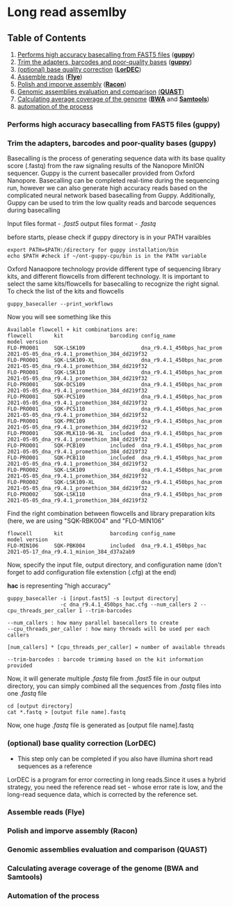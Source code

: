 # Long read assemlby #

## Table of Contents ##

1. [Performs high accuracy basecalling from FAST5 files](#basecalling) ([**guppy**](https://community.nanoporetech.com/protocols/Guppy-protocol/v/gpb_2003_v1_revaa_14dec2018/linux-guppy))
2. [Trim the adapters, barcodes and poor-quality bases](#trim) ([**guppy**](https://community.nanoporetech.com/protocols/Guppy-protocol/v/gpb_2003_v1_revaa_14dec2018/linux-guppy))
3. [(optional) base quality correction](#correction) ([**LorDEC**](http://www.atgc-montpellier.fr/lordec/))
4. [Assemble reads](#flye) ([**Flye**](https://github.com/fenderglass/Flye))
5. [Polish and imporve assembly](#racon) ([**Racon**](https://github.com/isovic/racon))
6. [Genomic assemblies evaluation and comparison](#quast) [(**QUAST**)](https://github.com/ablab/quast)
7. [Calculating average coverage of the genome](#average_coverage) ([**BWA**](https://github.com/lh3/bwa) and [**Samtools**](https://github.com/samtools/samtools))
8. [automation of the process](#automation)

<a name = "basecalling"></a>
### Performs high accuracy basecalling from FAST5 files (guppy) ###
<a name = "trim"></a>
### Trim the adapters, barcodes and poor-quality bases (guppy) ###

Basecalling is the process of generating sequence data with its base quality score (.fastq) from the raw signaling results of the Nanopore MinION sequencer. Guppy is the current basecaller provided from Oxford Nanopore. Basecalling can be completed real-time during the sequencing run, however we can also generate high accuracy reads based on the complicated neural network based basecalling from Guppy. Additionally, Guppy can be used to trim the low quality reads and barcode sequences during basecalling

Input files format - *.fast5*
output files format - *.fastq*

before starts, please check if guppy directory is in your PATH varaibles
```
export PATH=$PATH:/directory for guppy installation/bin
echo $PATH #check if ~/ont-guppy-cpu/bin is in the PATH variable
```

Oxford Nanaopore technology provide different type of sequencing library kits, and different flowcells from different technology. It is important to select the same kits/flowcells for basecalling to recognize the right signal. To check the list of the kits and flowcells
```
guppy_basecaller --print_workflows
```
Now you will see something like this
```
Available flowcell + kit combinations are:
flowcell       kit               barcoding config_name                    model version
FLO-PRO001     SQK-LSK109                  dna_r9.4.1_450bps_hac_prom     2021-05-05_dna_r9.4.1_promethion_384_dd219f32
FLO-PRO001     SQK-LSK109-XL               dna_r9.4.1_450bps_hac_prom     2021-05-05_dna_r9.4.1_promethion_384_dd219f32
FLO-PRO001     SQK-LSK110                  dna_r9.4.1_450bps_hac_prom     2021-05-05_dna_r9.4.1_promethion_384_dd219f32
FLO-PRO001     SQK-DCS109                  dna_r9.4.1_450bps_hac_prom     2021-05-05_dna_r9.4.1_promethion_384_dd219f32
FLO-PRO001     SQK-PCS109                  dna_r9.4.1_450bps_hac_prom     2021-05-05_dna_r9.4.1_promethion_384_dd219f32
FLO-PRO001     SQK-PCS110                  dna_r9.4.1_450bps_hac_prom     2021-05-05_dna_r9.4.1_promethion_384_dd219f32
FLO-PRO001     SQK-PRC109                  dna_r9.4.1_450bps_hac_prom     2021-05-05_dna_r9.4.1_promethion_384_dd219f32
FLO-PRO001     SQK-MLK110-96-XL  included  dna_r9.4.1_450bps_hac_prom     2021-05-05_dna_r9.4.1_promethion_384_dd219f32
FLO-PRO001     SQK-PCB109        included  dna_r9.4.1_450bps_hac_prom     2021-05-05_dna_r9.4.1_promethion_384_dd219f32
FLO-PRO001     SQK-PCB110        included  dna_r9.4.1_450bps_hac_prom     2021-05-05_dna_r9.4.1_promethion_384_dd219f32
FLO-PRO002     SQK-LSK109                  dna_r9.4.1_450bps_hac_prom     2021-05-05_dna_r9.4.1_promethion_384_dd219f32
FLO-PRO002     SQK-LSK109-XL               dna_r9.4.1_450bps_hac_prom     2021-05-05_dna_r9.4.1_promethion_384_dd219f32
FLO-PRO002     SQK-LSK110                  dna_r9.4.1_450bps_hac_prom     2021-05-05_dna_r9.4.1_promethion_384_dd219f32
```

Find the right combination between flowcells and library preparation kits (here, we are using "SQK-RBK004" and "FLO-MIN106"

```
flowcell       kit               barcoding config_name                    model version
FLO-MIN106     SQK-PBK004        included  dna_r9.4.1_450bps_hac          2021-05-17_dna_r9.4.1_minion_384_d37a2ab9
```

Now, specify the input file, output directory, and configuration name (don't forget to add configuration file extenstion (.cfg) at the end)

**hac** is representing "high accuracy"

```
guppy_basecaller -i [input.fast5] -s [output directory] 
                 -c dna_r9.4.1_450bps_hac.cfg --num_callers 2 --cpu_threads_per_caller 1 --trim-barcodes
```
```
--num_callers : how many parallel basecallers to create
--cpu_threads_per_caller : how many threads will be used per each callers

[num_callers] * [cpu_threads_per_caller] = number of available threads

--trim-barcodes : barcode trimming based on the kit information provided
```

Now, it will generate multiple *.fastq* file from *.fast5* file in our output directory, you can simply combined all the sequences from *.fastq* files into one *.fastq* file
```
cd [output directory]
cat *.fastq > [output file name].fastq
```

Now, one huge *.fastq* file is generated as [output file name].fastq

<a name = "correction"></a>
### (optional) base quality correction (LorDEC) ###
* This step only can be completed if you also have illumina short read sequences as a reference

LorDEC is a program for error correcting in long reads.Since it uses a hybrid strategy, you need the reference read set - whose error rate is low, and the long-read sequence data, which is corrected by the reference set.



<a name = "flye"></a>
### Assemble reads (Flye) ###

<a name = "racon"></a>
### Polish and imporve assembly (Racon) ###

<a name = "quast"></a>
### Genomic assemblies evaluation and comparison (QUAST) ###

<a name = "average_coverage"></a>
### Calculating average coverage of the genome (BWA and Samtools) ###

<a name = "automation"></a>
### Automation of the process

